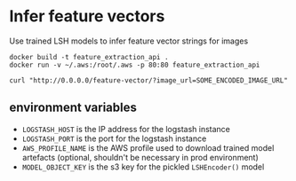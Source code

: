 # Infer feature vectors

Use trained LSH models to infer feature vector strings for images

```
docker build -t feature_extraction_api .
docker run -v ~/.aws:/root/.aws -p 80:80 feature_extraction_api
```

```
curl "http://0.0.0.0/feature-vector/?image_url=SOME_ENCODED_IMAGE_URL"
```

## environment variables

- `LOGSTASH_HOST` is the IP address for the logstash instance
- `LOGSTASH_PORT` is the port for the logstash instance
- `AWS_PROFILE_NAME` is the AWS profile used to download trained model artefacts (optional, shouldn't be necessary in prod environment)
- `MODEL_OBJECT_KEY` is the s3 key for the pickled `LSHEncoder()` model
